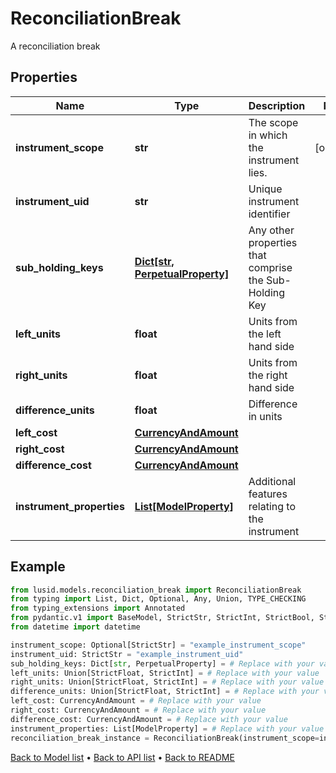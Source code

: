 # ReconciliationBreak

A reconciliation break
## Properties
Name | Type | Description | Notes
------------ | ------------- | ------------- | -------------
**instrument_scope** | **str** | The scope in which the instrument lies. | [optional] 
**instrument_uid** | **str** | Unique instrument identifier | 
**sub_holding_keys** | [**Dict[str, PerpetualProperty]**](PerpetualProperty.md) | Any other properties that comprise the Sub-Holding Key | 
**left_units** | **float** | Units from the left hand side | 
**right_units** | **float** | Units from the right hand side | 
**difference_units** | **float** | Difference in units | 
**left_cost** | [**CurrencyAndAmount**](CurrencyAndAmount.md) |  | 
**right_cost** | [**CurrencyAndAmount**](CurrencyAndAmount.md) |  | 
**difference_cost** | [**CurrencyAndAmount**](CurrencyAndAmount.md) |  | 
**instrument_properties** | [**List[ModelProperty]**](ModelProperty.md) | Additional features relating to the instrument | 
## Example

```python
from lusid.models.reconciliation_break import ReconciliationBreak
from typing import List, Dict, Optional, Any, Union, TYPE_CHECKING
from typing_extensions import Annotated
from pydantic.v1 import BaseModel, StrictStr, StrictInt, StrictBool, StrictFloat, StrictBytes, Field, validator, ValidationError, conlist, constr
from datetime import datetime

instrument_scope: Optional[StrictStr] = "example_instrument_scope"
instrument_uid: StrictStr = "example_instrument_uid"
sub_holding_keys: Dict[str, PerpetualProperty] = # Replace with your value
left_units: Union[StrictFloat, StrictInt] = # Replace with your value
right_units: Union[StrictFloat, StrictInt] = # Replace with your value
difference_units: Union[StrictFloat, StrictInt] = # Replace with your value
left_cost: CurrencyAndAmount = # Replace with your value
right_cost: CurrencyAndAmount = # Replace with your value
difference_cost: CurrencyAndAmount = # Replace with your value
instrument_properties: List[ModelProperty] = # Replace with your value
reconciliation_break_instance = ReconciliationBreak(instrument_scope=instrument_scope, instrument_uid=instrument_uid, sub_holding_keys=sub_holding_keys, left_units=left_units, right_units=right_units, difference_units=difference_units, left_cost=left_cost, right_cost=right_cost, difference_cost=difference_cost, instrument_properties=instrument_properties)

```

[Back to Model list](../README.md#documentation-for-models) &#8226; [Back to API list](../README.md#documentation-for-api-endpoints) &#8226; [Back to README](../README.md)

